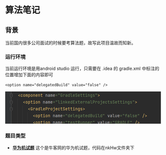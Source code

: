 # 算法笔记
## 背景
当前国内很多公司面试的时候要考算法题，故写此项目温故而知新。
### 运行环境
当前运行环境是用android studio 运行，只需要在 .idea 的 gradle.xml 中标注的位置增加下面的内容即可

`<option name="delegatedBuild" value="false" />`

![image](https://raw.githubusercontent.com/Frankie9527/algorithm/master/pic/config.png)
### 题目类型
- [**华为机试题**](https://www.nowcoder.com/exam/oj/ta?tpId=37) 这个是牛客网的华为机试题，代码在nkHw文件夹下
